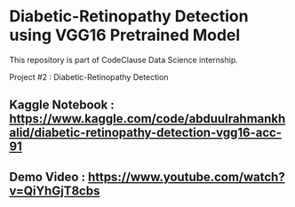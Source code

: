 # Diabetic-Retinopathy Detection using VGG16 Pretrained Model
This repository is part of CodeClause Data Science internship.

Project #2 : Diabetic-Retinopathy Detection

## Kaggle Notebook : https://www.kaggle.com/code/abduulrahmankhalid/diabetic-retinopathy-detection-vgg16-acc-91

## Demo Video : https://www.youtube.com/watch?v=QiYhGjT8cbs
